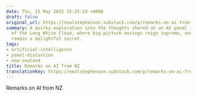```yaml
---
date: Thu, 15 May 2025 15:25:19 +0000
draft: false
original_url: https://nealstephenson.substack.com/p/remarks-on-ai-from-nz
summary: A quirky exploration into the thoughts shared at an AI panel in the Land
  of the Long White Cloud, where big-picture musings reign supreme, and identities
  remain a delightful secret.
tags:
- artificial-intelligence
- panel-discussion
- new-zealand
title: Remarks on AI from NZ
translationKey: https://nealstephenson.substack.com/p/remarks-on-ai-from-nz
---
```


Remarks on AI from NZ
